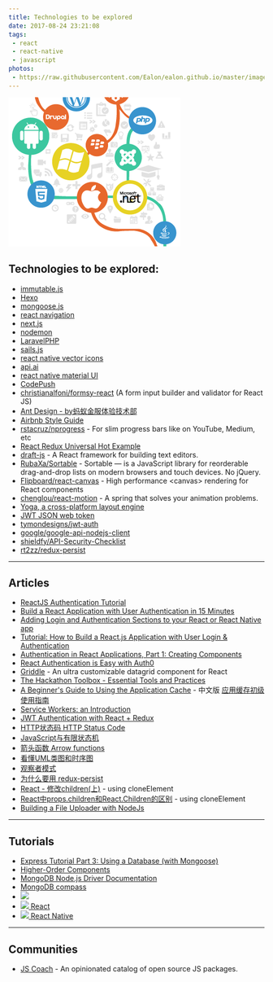 ```yaml
---
title: Technologies to be explored
date: 2017-08-24 23:21:08
tags: 
 - react
 - react-native
 - javascript
photos:
 - https://raw.githubusercontent.com/Ealon/ealon.github.io/master/images/2017/August/technologies.png
---
```

![](https://raw.githubusercontent.com/Ealon/ealon.github.io/master/images/2017/August/technologies.png)
## Technologies to be explored:
* [immutable.js](https://facebook.github.io/immutable-js/)
* [Hexo](https://hexo.io/docs/)
* [mongoose.js](http://mongoosejs.com/)
* [react navigation](https://github.com/react-community/react-navigation)
* [next.js](https://github.com/zeit/next.js/)
* [nodemon](https://github.com/remy/nodemon)
* [LaravelPHP](https://laravel.com/)
* [sails.js](http://sailsjs.com/documentation/reference)
* [react native vector icons](https://github.com/oblador/react-native-vector-icons)
* [api.ai](https://api.ai/)
* [react native material UI](https://github.com/xotahal/react-native-material-ui)
* [CodePush](https://microsoft.github.io/code-push/)
* [christianalfoni/formsy-react](https://github.com/christianalfoni/formsy-react) (A form input builder and validator for React JS)
* [Ant Design - by蚂蚁金服体验技术部](https://ant.design/index-cn)
* [Airbnb Style Guide](https://github.com/airbnb/javascript)
* [rstacruz/nprogress](https://github.com/rstacruz/nprogress) - For slim progress bars like on YouTube, Medium, etc
* [React Redux Universal Hot Example](https://github.com/erikras/react-redux-universal-hot-example)
* [draft-js](https://github.com/facebook/draft-js) - A React framework for building text editors.
* [RubaXa/Sortable](https://github.com/rubaxa/Sortable) - Sortable — is a JavaScript library for reorderable drag-and-drop lists on modern browsers and touch devices. No jQuery. 
* [Flipboard/react-canvas](https://github.com/Flipboard/react-canvas) - High performance \<canvas\> rendering for React components
* [chenglou/react-motion](https://github.com/chenglou/react-motion) - A spring that solves your animation problems.
* [Yoga, a cross-platform layout engine](https://facebook.github.io/yoga/)
* [JWT JSON web token](https://jwt.io/)
* [tymondesigns/jwt-auth](https://github.com/tymondesigns/jwt-auth)
* [google/google-api-nodejs-client](https://github.com/google/google-api-nodejs-client)
* [shieldfy/API-Security-Checklist](https://github.com/shieldfy/API-Security-Checklist)
* [rt2zz/redux-persist](https://github.com/rt2zz/redux-persist)

---
## Articles
* [ReactJS Authentication Tutorial](https://auth0.com/blog/reactjs-authentication-tutorial/)
* [Build a React Application with User Authentication in 15 Minutes](https://developer.okta.com/blog/2017/03/30/react-okta-sign-in-widget)
* [Adding Login and Authentication Sections to your React or React Native app](https://medium.com/the-many/adding-login-and-authentication-sections-to-your-react-or-react-native-app-7767fd251bd1)
* [Tutorial: How to Build a React.js Application with User Login & Authentication](https://stormpath.com/blog/build-a-react-app-with-user-authentication)
* [Authentication in React Applications, Part 1: Creating Components](https://vladimirponomarev.com/blog/authentication-in-react-apps-creating-components)
* [React Authentication is Easy with Auth0](https://davidwalsh.name/react-authentication)
* [Griddle](https://github.com/GriddleGriddle/Griddle) - An ultra customizable datagrid component for React
* [The Hackathon Toolbox - Essential Tools and Practices](https://www.thecodeship.com/general/hackathon-toolbox-essential-tools-practices/)
* [A Beginner's Guide to Using the Application Cache](https://www.html5rocks.com/en/tutorials/appcache/beginner/) - 中文版 [应用缓存初级使用指南](https://www.html5rocks.com/zh/tutorials/appcache/beginner/)
* [Service Workers: an Introduction](https://developers.google.com/web/fundamentals/getting-started/primers/service-workers)
* [JWT Authentication with React + Redux](http://www.thegreatcodeadventure.com/jwt-authentication-with-react-redux/)
* [HTTP状态码 HTTP Status Code](https://zh.wikipedia.org/wiki/HTTP%E7%8A%B6%E6%80%81%E7%A0%81)
* [JavaScript与有限状态机](http://www.ruanyifeng.com/blog/2013/09/finite-state_machine_for_javascript.html)
* [箭头函数 Arrow functions](https://developer.mozilla.org/zh-CN/docs/Web/JavaScript/Reference/Functions/Arrow_functions)
* [看懂UML类图和时序图](https://design-patterns.readthedocs.io/zh_CN/latest/read_uml.html)
* [观察者模式](http://www.runoob.com/design-pattern/observer-pattern.html)
* [为什么要用 redux-persist](https://juejin.im/entry/57cac7b167f3560057bb00a7)
* [React - 修改children(上)](https://segmentfault.com/a/1190000004393776) - using cloneElement
* [React中props.children和React.Children的区别](http://www.cnblogs.com/darrenji/p/5650410.html) - using cloneElement
* [Building a File Uploader with NodeJs](https://coligo.io/building-ajax-file-uploader-with-node/)

---


## Tutorials
* [Express Tutorial Part 3: Using a Database (with Mongoose)](https://developer.mozilla.org/en-US/docs/Learn/Server-side/Express_Nodejs/mongoose)
* [Higher-Order Components](https://facebook.github.io/react/docs/higher-order-components.html)
* [MongoDB Node.js Driver Documentation](http://mongodb.github.io/node-mongodb-native/2.2/tutorials/crud/)
* [MongoDB compass](https://www.mongodb.com/products/compass)
* [<img src='https://camo.githubusercontent.com/f28b5bc7822f1b7bb28a96d8d09e7d79169248fc/687474703a2f2f692e696d6775722e636f6d2f4a65567164514d2e706e67' width='150'/>](http://redux.js.org/)
* [<img src='https://facebook.github.io/react/img/logo.svg' width='50'/> React](https://facebook.github.io/react/docs/hello-world.html)
* [<img src='https://facebook.github.io/react/img/logo.svg' width='50'/> React Native](https://facebook.github.io/react-native/docs/getting-started.html)

---

## Communities
* [JS Coach](https://js.coach/) - An opinionated catalog of open source JS packages.
